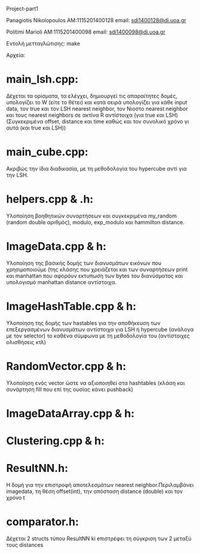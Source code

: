 Project-part1

Panagiotis Nikolopoulos AM:1115201400128 email: sdi1400128@di.uoa.gr

Politimi Marioli AM:1115201400098 email: sdi1400098@di.uoa.gr

Εντολή μετταγλώτισης: make

Αρχεία:
# main_lsh.cpp:
Δέχεται τα ορίσματα, τα ελέγχει, δημιουργεί τις απαραίτητες δομές, υπολογίζει το W (είτε το θέτει) και κατά σειρά υπολογίζει για κάθε input data, τον true και τον LSH nearest neighbor, τον Νιοστο nearest neighbor και τους nearest neighbors σε ακτίνα R αντίστοιχα (για true και LSH) (Συγκεκριμένα offset, distance και time καθώς και τον συνολικό χρόνο γι αυτά (και true και LSH))

# main_cube.cpp:
Ακριβώς την ίδια διαδικασία, με τη μεθοδολογία του hypercube αντί για την LSH.

# helpers.cpp & .h:
Υλοποίηση βοηθητικών συναρτήσεων και συγκεκριμένα my_random (random double αριθμός), modulo, exp_modulo και hammilton distance.

# ImageData.cpp & h:
Υλοποίηση της βασικής δομής των διανυσμάτων εικόνων που χρησιμοποιούμε (της κλάσης που χρειάζεται και των συναρτήσεων print και manhattan που αφορόυν εκτυπωση των bytes του διανύσματος και υπολογισμό manhattan distance αντίστοιχα.

# ImageHashTable.cpp & h:
Υλοποίηση της δομής των hastables για την αποθήκευση των επεξεργασμένων διανυσμάτων αντίστοιχα για LSH ή hypercube (ανάλογα με τον selector) το καθένα σύμφωνα με τη μεθοδολογία του (αντίστοιχες ολισθήσεις κτλ)

# RandomVector.cpp & h:
Υλοποίηση ενός vector ώστε να αξιοποιηθεί στα hashtables (κλάση και συνάρτηση fill που επί της ουσίας κάνει pushback)

# ImageDataArray.cpp & h:


# Clustering.cpp & h:


# ResultNN.h:
Η δομή για την επιστροφή αποτελεσμάτων nearest neighbor.Περιλαμβάνει imagedata, τη θέση offset(int), την απόσταση distance (double) και τον χρόνο t 

# comparator.h:
Δέχεται 2 structs τύπου ResultNN ki eπιστρέφει τη σύγκριση των 2 μεταξύ τους distances


